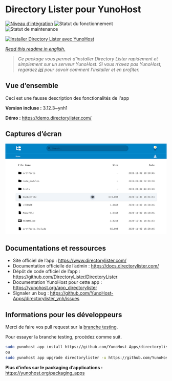 <!--
N.B.: This README was automatically generated by https://github.com/YunoHost/apps/tree/master/tools/README-generator
It shall NOT be edited by hand.
-->

# Directory Lister pour YunoHost

[![Niveau d’intégration](https://dash.yunohost.org/integration/directorylister.svg)](https://dash.yunohost.org/appci/app/directorylister) ![Statut du fonctionnement](https://ci-apps.yunohost.org/ci/badges/directorylister.status.svg) ![Statut de maintenance](https://ci-apps.yunohost.org/ci/badges/directorylister.maintain.svg)

[![Installer Directory Lister avec YunoHost](https://install-app.yunohost.org/install-with-yunohost.svg)](https://install-app.yunohost.org/?app=directorylister)

*[Read this readme in english.](./README.md)*

> *Ce package vous permet d’installer Directory Lister rapidement et simplement sur un serveur YunoHost.
Si vous n’avez pas YunoHost, regardez [ici](https://yunohost.org/#/install) pour savoir comment l’installer et en profiter.*

## Vue d’ensemble

Ceci est une fausse description des fonctionalités de l'app


**Version incluse :** 3.12.3~ynh1

**Démo :** https://demo.directorylister.com/

## Captures d’écran

![Capture d’écran de Directory Lister](./doc/screenshots/Screenshot.png)

## Documentations et ressources

* Site officiel de l’app : <https://www.directorylister.com/>
* Documentation officielle de l’admin : <https://docs.directorylister.com/>
* Dépôt de code officiel de l’app : <https://github.com/DirectoryLister/DirectoryLister>
* Documentation YunoHost pour cette app : <https://yunohost.org/app_directorylister>
* Signaler un bug : <https://github.com/YunoHost-Apps/directorylister_ynh/issues>

## Informations pour les développeurs

Merci de faire vos pull request sur la [branche testing](https://github.com/YunoHost-Apps/directorylister_ynh/tree/testing).

Pour essayer la branche testing, procédez comme suit.

``` bash
sudo yunohost app install https://github.com/YunoHost-Apps/directorylister_ynh/tree/testing --debug
ou
sudo yunohost app upgrade directorylister -u https://github.com/YunoHost-Apps/directorylister_ynh/tree/testing --debug
```

**Plus d’infos sur le packaging d’applications :** <https://yunohost.org/packaging_apps>